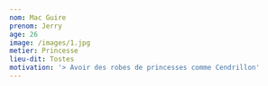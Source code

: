 ```yaml
---
nom: Mac Guire
prenom: Jerry
age: 26
image: /images/1.jpg
metier: Princesse
lieu-dit: Tostes
motivation: '> Avoir des robes de princesses comme Cendrillon'
---
```


